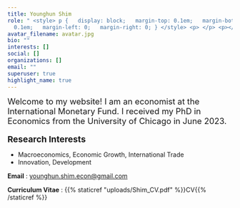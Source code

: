 ```yaml
---
title: Younghun Shim
role: " <style> p {   display: block;   margin-top: 0.1em;   margin-bottom:
  0.1em;   margin-left: 0;   margin-right: 0; } </style> <p> </p> <p></p>"
avatar_filename: avatar.jpg
bio: ""
interests: []
social: []
organizations: []
email: ""
superuser: true
highlight_name: true
---
```

<!DOCTYPE html>

<html lang="en">
<head>
  <meta charset="utf-8" />
  <meta name="viewport" content="width=device-width, initial-scale=1" />
  <meta name="theme-color" content="#2962ff" />
  <title>Home — Younghun Shim</title>
  <style>
    /\\* Typography \\*/
    body{
      font-family: system-ui, -apple-system, Segoe UI, Roboto, Helvetica, Arial, "Apple Color Emoji", "Segoe UI Emoji";
      color:#111; line-height:1.7; margin:0; padding:1rem;
      font-size:18px; /\\* larger base text \\*/
    }
    .lead{ font-size:1.15rem; margin:.25rem 0 1.1rem; }
    .heading{ display:block; font-weight:700; font-size:1.2rem; margin:1rem 0 .4rem; }

  </style>
</head>
<body>

  <p class="lead">
    Welcome to my website! I am an economist at the International Monetary Fund. I received my PhD in Economics from the University of Chicago
    in June 2023.
  </p>

  <span class="heading">Research Interests</span>

  <ul>
    <li>Macroeconomics, Economic Growth, International Trade</li>
    <li>Innovation, Development</li>
  </ul>

  <p>
    <strong>Email</strong> :
    <a class="email" href="mailto:younghun.shim.econ@gmail.com">younghun.shim.econ@gmail.com</a>
  </p>

  <p>
    <strong>Curriculum Vitae</strong> :
    {{% staticref "uploads/Shim_CV.pdf" %}}CV{{% /staticref %}}
  </p>

</body>
</html>